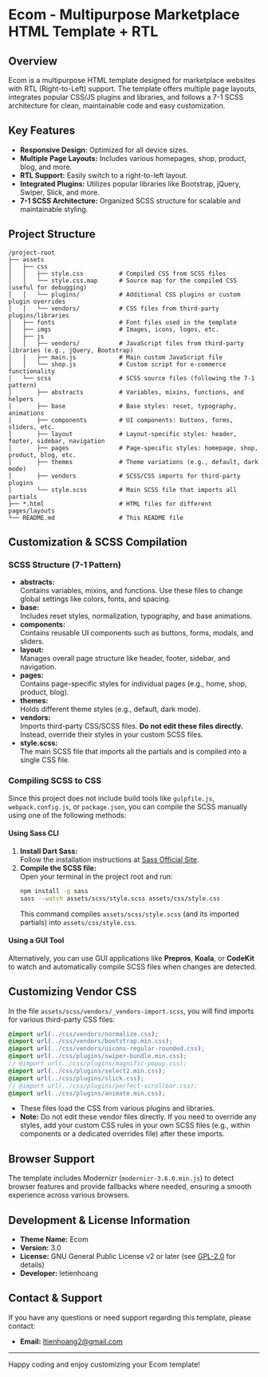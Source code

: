 # Ecom - Multipurpose Marketplace HTML Template + RTL

## Overview
Ecom is a multipurpose HTML template designed for marketplace websites with RTL (Right-to-Left) support. The template offers multiple page layouts, integrates popular CSS/JS plugins and libraries, and follows a 7-1 SCSS architecture for clean, maintainable code and easy customization.

## Key Features
- **Responsive Design:** Optimized for all device sizes.
- **Multiple Page Layouts:** Includes various homepages, shop, product, blog, and more.
- **RTL Support:** Easily switch to a right-to-left layout.
- **Integrated Plugins:** Utilizes popular libraries like Bootstrap, jQuery, Swiper, Slick, and more.
- **7-1 SCSS Architecture:** Organized SCSS structure for scalable and maintainable styling.

## Project Structure
```
/project-root
├── assets
│   ├── css
│   │   ├── style.css          # Compiled CSS from SCSS files
│   │   └── style.css.map      # Source map for the compiled CSS (useful for debugging)
│   │   └── plugins/           # Additional CSS plugins or custom plugin overrides
│   │   └── vendors/           # CSS files from third-party plugins/libraries
│   ├── fonts                  # Font files used in the template
│   ├── imgs                   # Images, icons, logos, etc.
│   ├── js
│   │   ├── vendors/           # JavaScript files from third-party libraries (e.g., jQuery, Bootstrap)
│   │   ├── main.js            # Main custom JavaScript file
│   │   └── shop.js            # Custom script for e-commerce functionality
│   └── scss                   # SCSS source files (following the 7-1 pattern)
│       ├── abstracts          # Variables, mixins, functions, and helpers
│       ├── base               # Base styles: reset, typography, animations
│       ├── components         # UI components: buttons, forms, sliders, etc.
│       ├── layout             # Layout-specific styles: header, footer, sidebar, navigation
│       ├── pages              # Page-specific styles: homepage, shop, product, blog, etc.
│       ├── themes             # Theme variations (e.g., default, dark mode)
│       ├── vendors            # SCSS/CSS imports for third-party plugins
│       └── style.scss         # Main SCSS file that imports all partials
├── *.html                     # HTML files for different pages/layouts
└── README.md                  # This README file
```

## Customization & SCSS Compilation

### SCSS Structure (7-1 Pattern)
- **abstracts:**  
  Contains variables, mixins, and functions. Use these files to change global settings like colors, fonts, and spacing.
- **base:**  
  Includes reset styles, normalization, typography, and base animations.
- **components:**  
  Contains reusable UI components such as buttons, forms, modals, and sliders.
- **layout:**  
  Manages overall page structure like header, footer, sidebar, and navigation.
- **pages:**  
  Contains page-specific styles for individual pages (e.g., home, shop, product, blog).
- **themes:**  
  Holds different theme styles (e.g., default, dark mode).
- **vendors:**  
  Imports third-party CSS/SCSS files. **Do not edit these files directly.** Instead, override their styles in your custom SCSS files.
- **style.scss:**  
  The main SCSS file that imports all the partials and is compiled into a single CSS file.

### Compiling SCSS to CSS
Since this project does not include build tools like `gulpfile.js`, `webpack.config.js`, or `package.json`, you can compile the SCSS manually using one of the following methods:

#### Using Sass CLI
1. **Install Dart Sass:**  
   Follow the installation instructions at [Sass Official Site](https://sass-lang.com/install).
2. **Compile the SCSS file:**  
   Open your terminal in the project root and run:
   ```bash
   npm install -g sass
   sass --watch assets/scss/style.scss assets/css/style.css
   ```
   This command compiles `assets/scss/style.scss` (and its imported partials) into `assets/css/style.css`.

#### Using a GUI Tool
Alternatively, you can use GUI applications like **Prepros**, **Koala**, or **CodeKit** to watch and automatically compile SCSS files when changes are detected.

## Customizing Vendor CSS
In the file `assets/scss/vendors/_vendors-import.scss`, you will find imports for various third-party CSS files:
```scss
@import url(../css/vendors/normalize.css);
@import url(../css/vendors/bootstrap.min.css);
@import url(../css/vendors/uicons-regular-rounded.css);
@import url(../css/plugins/swiper-bundle.min.css);
// @import url(../css/plugins/magnific-popup.css);
@import url(../css/plugins/select2.min.css);
@import url(../css/plugins/slick.css);
// @import url(../css/plugins/perfect-scrollbar.css);
@import url(../css/plugins/animate.min.css);
```
- These files load the CSS from various plugins and libraries.
- **Note:** Do not edit these vendor files directly. If you need to override any styles, add your custom CSS rules in your own SCSS files (e.g., within components or a dedicated overrides file) after these imports.

## Browser Support
The template includes Modernizr (`modernizr-3.6.0.min.js`) to detect browser features and provide fallbacks where needed, ensuring a smooth experience across various browsers.

## Development & License Information
- **Theme Name:** Ecom
- **Version:** 3.0
- **License:** GNU General Public License v2 or later (see [GPL-2.0](http://www.gnu.org/licenses/gpl-2.0.html) for details)
- **Developer:** letienhoang

## Contact & Support
If you have any questions or need support regarding this template, please contact:
- **Email:** ltienhoang2@gmail.com
---

Happy coding and enjoy customizing your Ecom template!
